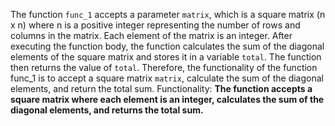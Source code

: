 The function `func_1` accepts a parameter `matrix`, which is a square matrix (n x n) where n is a positive integer representing the number of rows and columns in the matrix. Each element of the matrix is an integer. After executing the function body, the function calculates the sum of the diagonal elements of the square matrix and stores it in a variable `total`. The function then returns the value of `total`. Therefore, the functionality of the function func_1 is to accept a square matrix `matrix`, calculate the sum of the diagonal elements, and return the total sum. 
Functionality: **The function accepts a square matrix where each element is an integer, calculates the sum of the diagonal elements, and returns the total sum.**